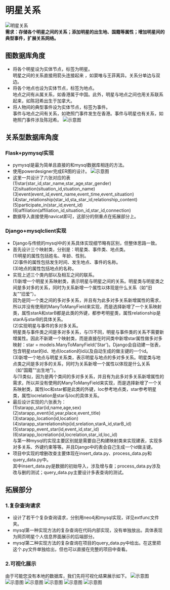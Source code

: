 # 明星关系
![明星关系](./src/stars.png)  
**需求：存储各个明星之间的关系；添加明星的出生地、国籍等属性；增加明星间的典型事件，扩展关系网络。**

## 图数据库角度

- 将各个明星设为实体节点，标签为明星。  
明星之间的关系直接用箭头连接起来  ，如窦唯与王菲离异。关系分单边与双边。  
- 将各个地点也设为实体节点，标签为地点。  
地点之间有从属关系，如香港属于中国。此外，明星与地点之间也用关系联系起来，如陈冠希出生于加拿大。    
- 将人物间的典型事件设为实体节点，标签为事件。  
事件与地点之间有关系，如艳照门事件发生在香港。事件与明星也有关系，如艳照门事件涉及陈冠希。
![示意图](./src/neo4j.png)

## 关系型数据库角度
### Flask+pymysql实现
- pymysql是最为简单且直接的和mysql数据库相连的方法。
- 使用powerdesigner完成ER图的设计。
![示意图](./src/ER图.png)
- 这里一共设计了六张对应的表  
(1)star(star_id,star_name,star_age,star_gender)      
(2)situation(situation_id,stuation_name)      
(3)event(event_id,event_name,event_time,event_situation)      
(4)star_relationship(star_id,sta_star_id,relationship_content)      
(5)participate_in(star_id,event_id)       
(6)affiliation(affiliation_id,situation_id,star_id,connection)      
- 数据导入直接使用navicat即可，这部分的侧重点在拓展部分上。
### Django+mysqlclient实现
- Django与传统的mysql中的关系具体实现细节略有区别，但整体思路一致。
- 首先设计三个映射类，分别是：明星类、事件类、地点类。    
(1)明星的属性包括姓名、年龄、性别。    
(2)事件的属性包括发生时间、发生地点、事件的名称。   
(3)地点的属性包括地点的名称。
- 实现上述三个类内部以及相互之间的联系。   
(1)新增一个明星关系映射类，表示明星与明星之间的关系。明星类与明星类之间是多对多的关系，同时为关系新增一个属性以体现是什么关系（如“旧友”“旧爱”）。   
因为是同一个类之间的多对多关系，并且有为此多对多关系新增属性的需求，所以并没有使用的ManyToManyField来实现，而是选择新增了一个关系映射类，属性starA和starB都是此类的外键，都参考明星类，属性relationship是starA与starB的具体关系。   
(2)实现明星与事件的多对多关系。  
明星类与事件类之间是多对多关系，与(1)不同，明星与事件类的关系不需要新增属性。因此不新建一个映射类，而是直接在时间类中新增star属性做多对多映射：star = models.ManyToManyField('Star')。Django会自动建一张表，包含明星star的id、地点location的id以及自动生成的做主键的一个id。  
(3)新增一个地点与明星关系类，表示明星与地点的多对多关系。明星类与地点类之间是多对多的关系，同时为关系新增一个属性以体现是什么关系（如“国籍”“出生地”）。  
与(1)类似，因为是两个类间的多对多关系，并且有为此多对多关系新增属性的需求，所以并没有使用的ManyToManyField来实现，而是选择新增了一个关系映射类，属性loc和star都是此类的外键，loc参考地点类，star参考明星类，属性locrelation是star与loc的具体关系。  
- 最后设计实现的六张表为：      
(1)starapp_star(id,name,age,sex)            
(2)starapp_event(id,year,place,event_title)       
(3)starapp_location(id,location)                
(4)starapp_starrelationship(id,srelation,starA_id,starB_id)         
(5)starapp_event_star(id,event_id,star_id)          
(6)starapp_locrelation(id,locrelation,star_id,loc_id)   
与第一种mysql的实现主要区别就是需要自己构建映射类来实现建表，实现多对多关系、外键约束等等。并且Django中的表会自己生成一个id做主键。   
- 项目中实现的增删改查主要体现在insert_data.py、process_data.py和query_data.py中。      
其中insert_data.py是数据的初始导入，涉及增与查；process_data.py涉及改与删的测试；query_data.py主要设计多表查询的测试。


## 拓展部分
### 1.复杂查询请求
- 设计了若干个复杂查询请求，分别用neo4j和mysql实现，详见extfunc文件夹。
- mysql第一种实现方法的复杂查询在代码内部实现，没有单独放出。具体表现为网页明星个人信息界面展示的后端部分。
- mysql第二种实现方法的复杂查询在项目的query_data.py中给出。在这里把这个.py文件单独给出，但也可以直接在完整的项目中查看。
### 2.可视化展示
由于可能您没有本地的数据库，我们先将可视化结果展示如下。
![示意图](./src/明星个人信息.png)
![示意图](./src/明星关系.png)
![示意图](./src/事件信息.png)
![示意图](./src/搜索.png)
![示意图](./src/添加.png)
![示意图](./src/删除.png)

